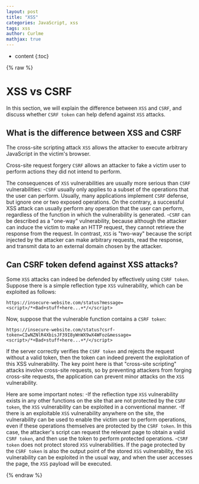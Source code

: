 ```yaml
---
layout: post
title: "XSS"
categories: JavaScript, xss
tags: xss
author: Curlme
mathjax: true
---
```


* content
{:toc}


{% raw %}
# XSS vs CSRF

In this section, we will explain the difference between `XSS` and `CSRF`, and discuss whether `CSRF token` can help defend against `XSS` attacks.


## What is the difference between XSS and CSRF

The cross-site scripting attack `XSS` allows the attacker to execute arbitrary JavaScript in the victim's browser.

Cross-site request forgery `CSRF` allows an attacker to fake a victim user to perform actions they did not intend to perform.

The consequences of `XSS` vulnerabilities are usually more serious than `CSRF` vulnerabilities:
-`CSRF` usually only applies to a subset of the operations that the user can perform. Usually, many applications implement `CSRF` defense, but ignore one or two exposed operations. On the contrary, a successful XSS attack can usually perform any operation that the user can perform, regardless of the function in which the vulnerability is generated.
-`CSRF` can be described as a "one-way" vulnerability, because although the attacker can induce the victim to make an HTTP request, they cannot retrieve the response from the request. In contrast, `XSS` is "two-way" because the script injected by the attacker can make arbitrary requests, read the response, and transmit data to an external domain chosen by the attacker.


## Can CSRF token defend against XSS attacks?

Some `XSS` attacks can indeed be defended by effectively using `CSRF token`. Suppose there is a simple reflection type `XSS` vulnerability, which can be exploited as follows:
```
https://insecure-website.com/status?message=<script>/*+Bad+stuff+here...+*/</script>
```

Now, suppose that the vulnerable function contains a `CSRF token`:
```
https://insecure-website.com/status?csrf-token=CIwNZNlR4XbisJF39I8yWnWX9wX4WFoz&message=<script>/*+Bad+stuff+here...+*/</script>
```

If the server correctly verifies the `CSRF token` and rejects the request without a valid token, then the token can indeed prevent the exploitation of this XSS vulnerability. The key point here is that "cross-site scripting" attacks involve cross-site requests, so by preventing attackers from forging cross-site requests, the application can prevent minor attacks on the `XSS` vulnerability.

Here are some important notes:
-If the reflection type `XSS` vulnerability exists in any other functions on the site that are not protected by the `CSRF token`, the `XSS` vulnerability can be exploited in a conventional manner.
-If there is an exploitable `XSS` vulnerability anywhere on the site, the vulnerability can be used to enable the victim user to perform operations, even if these operations themselves are protected by the `CSRF token`. In this case, the attacker's script can request the relevant page to obtain a valid `CSRF token`, and then use the token to perform protected operations.
-`CSRF token` does not protect stored `XSS` vulnerabilities. If the page protected by the `CSRF token` is also the output point of the stored `XSS` vulnerability, the `XSS` vulnerability can be exploited in the usual way, and when the user accesses the page, the `XSS` payload will be executed.

{% endraw %}
